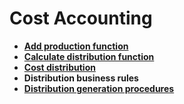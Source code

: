 # Cost Accounting

- **[Add production function](https://docs.erp.net/tech/modules/financials/cost-accounting/add-production-function.html?q=Add%20production%20function)**
- **[Calculate distribution function](https://docs.erp.net/tech/modules/financials/cost-accounting/calculate-distribution-function.html?q=Calculate%20distribution%20function)**
- **[Cost distribution](https://docs.erp.net/tech/modules/financials/cost-accounting/cost-distribution.html?q=Cost%20distribution)**
- **Distribution business rules**
- **[Distribution generation procedures](https://docs.erp.net/tech/advanced/document-flow/generation-procedures.html?q=Distribution%20generation%20procedures)**


